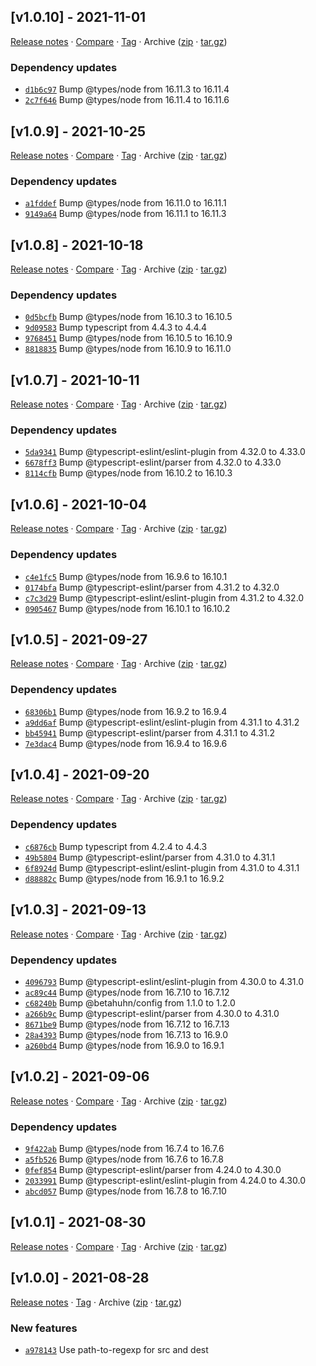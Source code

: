 ## [v1.0.10] - 2021-11-01

[Release notes](https://github.com/BetaHuhn/express-redirection/releases/tag/v1.0.10) · [Compare](https://github.com/BetaHuhn/express-redirection/compare/v1.0.9...v1.0.10) · [Tag](https://github.com/BetaHuhn/express-redirection/tree/v1.0.10) · Archive ([zip](https://github.com/BetaHuhn/express-redirection/archive/v1.0.10.zip) · [tar.gz](https://github.com/BetaHuhn/express-redirection/archive/v1.0.10.tar.gz))

### Dependency updates

- [`d1b6c97`](https://github.com/BetaHuhn/express-redirection/commit/d1b6c97)  Bump @types/node from 16.11.3 to 16.11.4
- [`2c7f646`](https://github.com/BetaHuhn/express-redirection/commit/2c7f646)  Bump @types/node from 16.11.4 to 16.11.6

## [v1.0.9] - 2021-10-25

[Release notes](https://github.com/BetaHuhn/express-redirection/releases/tag/v1.0.9) · [Compare](https://github.com/BetaHuhn/express-redirection/compare/v1.0.8...v1.0.9) · [Tag](https://github.com/BetaHuhn/express-redirection/tree/v1.0.9) · Archive ([zip](https://github.com/BetaHuhn/express-redirection/archive/v1.0.9.zip) · [tar.gz](https://github.com/BetaHuhn/express-redirection/archive/v1.0.9.tar.gz))

### Dependency updates

- [`a1fddef`](https://github.com/BetaHuhn/express-redirection/commit/a1fddef)  Bump @types/node from 16.11.0 to 16.11.1
- [`9149a64`](https://github.com/BetaHuhn/express-redirection/commit/9149a64)  Bump @types/node from 16.11.1 to 16.11.3

## [v1.0.8] - 2021-10-18

[Release notes](https://github.com/BetaHuhn/express-redirection/releases/tag/v1.0.8) · [Compare](https://github.com/BetaHuhn/express-redirection/compare/v1.0.7...v1.0.8) · [Tag](https://github.com/BetaHuhn/express-redirection/tree/v1.0.8) · Archive ([zip](https://github.com/BetaHuhn/express-redirection/archive/v1.0.8.zip) · [tar.gz](https://github.com/BetaHuhn/express-redirection/archive/v1.0.8.tar.gz))

### Dependency updates

- [`0d5bcfb`](https://github.com/BetaHuhn/express-redirection/commit/0d5bcfb)  Bump @types/node from 16.10.3 to 16.10.5
- [`9d09583`](https://github.com/BetaHuhn/express-redirection/commit/9d09583)  Bump typescript from 4.4.3 to 4.4.4
- [`9768451`](https://github.com/BetaHuhn/express-redirection/commit/9768451)  Bump @types/node from 16.10.5 to 16.10.9
- [`8818835`](https://github.com/BetaHuhn/express-redirection/commit/8818835)  Bump @types/node from 16.10.9 to 16.11.0

## [v1.0.7] - 2021-10-11

[Release notes](https://github.com/BetaHuhn/express-redirection/releases/tag/v1.0.7) · [Compare](https://github.com/BetaHuhn/express-redirection/compare/v1.0.6...v1.0.7) · [Tag](https://github.com/BetaHuhn/express-redirection/tree/v1.0.7) · Archive ([zip](https://github.com/BetaHuhn/express-redirection/archive/v1.0.7.zip) · [tar.gz](https://github.com/BetaHuhn/express-redirection/archive/v1.0.7.tar.gz))

### Dependency updates

- [`5da9341`](https://github.com/BetaHuhn/express-redirection/commit/5da9341)  Bump @typescript-eslint/eslint-plugin from 4.32.0 to 4.33.0
- [`6678ff3`](https://github.com/BetaHuhn/express-redirection/commit/6678ff3)  Bump @typescript-eslint/parser from 4.32.0 to 4.33.0
- [`8114cfb`](https://github.com/BetaHuhn/express-redirection/commit/8114cfb)  Bump @types/node from 16.10.2 to 16.10.3

## [v1.0.6] - 2021-10-04

[Release notes](https://github.com/BetaHuhn/express-redirection/releases/tag/v1.0.6) · [Compare](https://github.com/BetaHuhn/express-redirection/compare/v1.0.5...v1.0.6) · [Tag](https://github.com/BetaHuhn/express-redirection/tree/v1.0.6) · Archive ([zip](https://github.com/BetaHuhn/express-redirection/archive/v1.0.6.zip) · [tar.gz](https://github.com/BetaHuhn/express-redirection/archive/v1.0.6.tar.gz))

### Dependency updates

- [`c4e1fc5`](https://github.com/BetaHuhn/express-redirection/commit/c4e1fc5)  Bump @types/node from 16.9.6 to 16.10.1
- [`0174bfa`](https://github.com/BetaHuhn/express-redirection/commit/0174bfa)  Bump @typescript-eslint/parser from 4.31.2 to 4.32.0
- [`c7c3d29`](https://github.com/BetaHuhn/express-redirection/commit/c7c3d29)  Bump @typescript-eslint/eslint-plugin from 4.31.2 to 4.32.0
- [`0905467`](https://github.com/BetaHuhn/express-redirection/commit/0905467)  Bump @types/node from 16.10.1 to 16.10.2

## [v1.0.5] - 2021-09-27

[Release notes](https://github.com/BetaHuhn/express-redirection/releases/tag/v1.0.5) · [Compare](https://github.com/BetaHuhn/express-redirection/compare/v1.0.4...v1.0.5) · [Tag](https://github.com/BetaHuhn/express-redirection/tree/v1.0.5) · Archive ([zip](https://github.com/BetaHuhn/express-redirection/archive/v1.0.5.zip) · [tar.gz](https://github.com/BetaHuhn/express-redirection/archive/v1.0.5.tar.gz))

### Dependency updates

- [`68306b1`](https://github.com/BetaHuhn/express-redirection/commit/68306b1)  Bump @types/node from 16.9.2 to 16.9.4
- [`a9dd6af`](https://github.com/BetaHuhn/express-redirection/commit/a9dd6af)  Bump @typescript-eslint/eslint-plugin from 4.31.1 to 4.31.2
- [`bb45941`](https://github.com/BetaHuhn/express-redirection/commit/bb45941)  Bump @typescript-eslint/parser from 4.31.1 to 4.31.2
- [`7e3dac4`](https://github.com/BetaHuhn/express-redirection/commit/7e3dac4)  Bump @types/node from 16.9.4 to 16.9.6

## [v1.0.4] - 2021-09-20

[Release notes](https://github.com/BetaHuhn/express-redirection/releases/tag/v1.0.4) · [Compare](https://github.com/BetaHuhn/express-redirection/compare/v1.0.3...v1.0.4) · [Tag](https://github.com/BetaHuhn/express-redirection/tree/v1.0.4) · Archive ([zip](https://github.com/BetaHuhn/express-redirection/archive/v1.0.4.zip) · [tar.gz](https://github.com/BetaHuhn/express-redirection/archive/v1.0.4.tar.gz))

### Dependency updates

- [`c6876cb`](https://github.com/BetaHuhn/express-redirection/commit/c6876cb)  Bump typescript from 4.2.4 to 4.4.3
- [`49b5804`](https://github.com/BetaHuhn/express-redirection/commit/49b5804)  Bump @typescript-eslint/parser from 4.31.0 to 4.31.1
- [`6f8924d`](https://github.com/BetaHuhn/express-redirection/commit/6f8924d)  Bump @typescript-eslint/eslint-plugin from 4.31.0 to 4.31.1
- [`d88882c`](https://github.com/BetaHuhn/express-redirection/commit/d88882c)  Bump @types/node from 16.9.1 to 16.9.2

## [v1.0.3] - 2021-09-13

[Release notes](https://github.com/BetaHuhn/express-redirection/releases/tag/v1.0.3) · [Compare](https://github.com/BetaHuhn/express-redirection/compare/v1.0.2...v1.0.3) · [Tag](https://github.com/BetaHuhn/express-redirection/tree/v1.0.3) · Archive ([zip](https://github.com/BetaHuhn/express-redirection/archive/v1.0.3.zip) · [tar.gz](https://github.com/BetaHuhn/express-redirection/archive/v1.0.3.tar.gz))

### Dependency updates

- [`4096793`](https://github.com/BetaHuhn/express-redirection/commit/4096793)  Bump @typescript-eslint/eslint-plugin from 4.30.0 to 4.31.0
- [`ac89c44`](https://github.com/BetaHuhn/express-redirection/commit/ac89c44)  Bump @types/node from 16.7.10 to 16.7.12
- [`c68240b`](https://github.com/BetaHuhn/express-redirection/commit/c68240b)  Bump @betahuhn/config from 1.1.0 to 1.2.0
- [`a266b9c`](https://github.com/BetaHuhn/express-redirection/commit/a266b9c)  Bump @typescript-eslint/parser from 4.30.0 to 4.31.0
- [`8671be9`](https://github.com/BetaHuhn/express-redirection/commit/8671be9)  Bump @types/node from 16.7.12 to 16.7.13
- [`28a4393`](https://github.com/BetaHuhn/express-redirection/commit/28a4393)  Bump @types/node from 16.7.13 to 16.9.0
- [`a260bd4`](https://github.com/BetaHuhn/express-redirection/commit/a260bd4)  Bump @types/node from 16.9.0 to 16.9.1

## [v1.0.2] - 2021-09-06

[Release notes](https://github.com/BetaHuhn/express-redirection/releases/tag/v1.0.2) · [Compare](https://github.com/BetaHuhn/express-redirection/compare/v1.0.1...v1.0.2) · [Tag](https://github.com/BetaHuhn/express-redirection/tree/v1.0.2) · Archive ([zip](https://github.com/BetaHuhn/express-redirection/archive/v1.0.2.zip) · [tar.gz](https://github.com/BetaHuhn/express-redirection/archive/v1.0.2.tar.gz))

### Dependency updates

- [`9f422ab`](https://github.com/BetaHuhn/express-redirection/commit/9f422ab)  Bump @types/node from 16.7.4 to 16.7.6
- [`a5fb526`](https://github.com/BetaHuhn/express-redirection/commit/a5fb526)  Bump @types/node from 16.7.6 to 16.7.8
- [`0fef854`](https://github.com/BetaHuhn/express-redirection/commit/0fef854)  Bump @typescript-eslint/parser from 4.24.0 to 4.30.0
- [`2033991`](https://github.com/BetaHuhn/express-redirection/commit/2033991)  Bump @typescript-eslint/eslint-plugin from 4.24.0 to 4.30.0
- [`abcd057`](https://github.com/BetaHuhn/express-redirection/commit/abcd057)  Bump @types/node from 16.7.8 to 16.7.10

## [v1.0.1] - 2021-08-30

[Release notes](https://github.com/BetaHuhn/express-redirection/releases/tag/v1.0.1) · [Compare](https://github.com/BetaHuhn/express-redirection/compare/v1.0.0...v1.0.1) · [Tag](https://github.com/BetaHuhn/express-redirection/tree/v1.0.1) · Archive ([zip](https://github.com/BetaHuhn/express-redirection/archive/v1.0.1.zip) · [tar.gz](https://github.com/BetaHuhn/express-redirection/archive/v1.0.1.tar.gz))

## [v1.0.0] - 2021-08-28

[Release notes](https://github.com/BetaHuhn/express-redirection/releases/tag/v1.0.0) · [Tag](https://github.com/BetaHuhn/express-redirection/tree/v1.0.0) · Archive ([zip](https://github.com/BetaHuhn/express-redirection/archive/v1.0.0.zip) · [tar.gz](https://github.com/BetaHuhn/express-redirection/archive/v1.0.0.tar.gz))

### New features

- [`a978143`](https://github.com/BetaHuhn/express-redirection/commit/a978143)  Use path-to-regexp for src and dest
